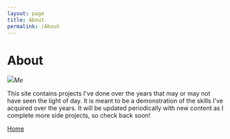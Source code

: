```yaml
---
layout: page
title: About
permalink: /About
---
```


# About

<img src="https://ik.imagekit.io/ol32yu856/Post_images/MeCropped360x360_r7GmsBQWUC?updatedAt=1759956235984">_Me_

This site contains projects I've done over the years that may or may not have seen the light of day. It is meant to be a demonstration of the skills I've acquired over the years. It will be updated periodically with new content as I complete more side projects, so check back soon!

[Home][site-home]


[site-home]: {{site.url}}{{site.baseurl}}

